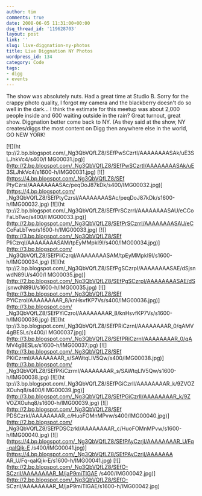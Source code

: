 ```yaml
---
author: tim
comments: true
date: 2008-06-05 11:31:00+00:00
dsq_thread_id: '119628703'
layout: post
link: ''
slug: live-diggnation-ny-photos
title: Live Diggnation NY Photos
wordpress_id: 134
category: Code
tags:
- digg
- events
---
```


The show was absolutely nuts. Had a great time at Studio B. Sorry for the
crappy photo quality, I forgot my camera and the blackberry doesn't do so well
in the dark... I think the estimate for this meetup was about 2,000 people
inside and 600 waiting outside in the rain? Great turnout, great show.
Diggnation better come back to NY. (As they said at the show, NY creates/diggs
the most content on Digg then anywhere else in the world, GO NEW YORK! 

[![](ht
tp://2.bp.blogspot.com/_Ng3QbVQfLZ8/SEfPwSCzrtI/AAAAAAAASAk/uE3SLJhkVc4/s400/I
MG00031.jpg)](http://2.bp.blogspot.com/_Ng3QbVQfLZ8/SEfPwSCzrtI/AAAAAAAASAk/uE
3SLJhkVc4/s1600-h/IMG00031.jpg) [![](https://4.bp.blogspot.com/_Ng3QbVQfLZ8/SEf
PtyCzrsI/AAAAAAAASAc/peqDoJ87kDk/s400/IMG00032.jpg)](https://4.bp.blogspot.com/
_Ng3QbVQfLZ8/SEfPtyCzrsI/AAAAAAAASAc/peqDoJ87kDk/s1600-h/IMG00032.jpg) [![](ht
tp://2.bp.blogspot.com/_Ng3QbVQfLZ8/SEfPrSCzrrI/AAAAAAAASAU/eCCoFaLbTwo/s400/I
MG00033.jpg)](http://2.bp.blogspot.com/_Ng3QbVQfLZ8/SEfPrSCzrrI/AAAAAAAASAU/eC
CoFaLbTwo/s1600-h/IMG00033.jpg) [![](http://3.bp.blogspot.com/_Ng3QbVQfLZ8/SEf
PliCzrqI/AAAAAAAASAM/tpEyMMpkI9I/s400/IMG00034.jpg)](http://3.bp.blogspot.com/
_Ng3QbVQfLZ8/SEfPliCzrqI/AAAAAAAASAM/tpEyMMpkI9I/s1600-h/IMG00034.jpg) [![](ht
tp://2.bp.blogspot.com/_Ng3QbVQfLZ8/SEfPgSCzrpI/AAAAAAAASAE/dSjsnwdN89U/s400/I
MG00035.jpg)](http://2.bp.blogspot.com/_Ng3QbVQfLZ8/SEfPgSCzrpI/AAAAAAAASAE/dS
jsnwdN89U/s1600-h/IMG00035.jpg) [![](http://3.bp.blogspot.com/_Ng3QbVQfLZ8/SEf
PYiCzroI/AAAAAAAAR_8/knHsvfKP7Vs/s400/IMG00036.jpg)](http://3.bp.blogspot.com/
_Ng3QbVQfLZ8/SEfPYiCzroI/AAAAAAAAR_8/knHsvfKP7Vs/s1600-h/IMG00036.jpg) [![](ht
tp://3.bp.blogspot.com/_Ng3QbVQfLZ8/SEfPRiCzrnI/AAAAAAAAR_0/qAMV4gBESLs/s400/I
MG00037.jpg)](http://3.bp.blogspot.com/_Ng3QbVQfLZ8/SEfPRiCzrnI/AAAAAAAAR_0/qA
MV4gBESLs/s1600-h/IMG00037.jpg) [![](http://3.bp.blogspot.com/_Ng3QbVQfLZ8/SEf
PKiCzrmI/AAAAAAAAR_s/SAWtqLlV5Qw/s400/IMG00038.jpg)](http://3.bp.blogspot.com/
_Ng3QbVQfLZ8/SEfPKiCzrmI/AAAAAAAAR_s/SAWtqLlV5Qw/s1600-h/IMG00038.jpg) [![](ht
tp://3.bp.blogspot.com/_Ng3QbVQfLZ8/SEfPGiCzrlI/AAAAAAAAR_k/9ZVOZXOuhq8/s400/I
MG00039.jpg)](http://3.bp.blogspot.com/_Ng3QbVQfLZ8/SEfPGiCzrlI/AAAAAAAAR_k/9Z
VOZXOuhq8/s1600-h/IMG00039.jpg) [![](http://2.bp.blogspot.com/_Ng3QbVQfLZ8/SEf
PDSCzrkI/AAAAAAAAR_c/HuoFOMnMPvw/s400/IMG00040.jpg)](http://2.bp.blogspot.com/
_Ng3QbVQfLZ8/SEfPDSCzrkI/AAAAAAAAR_c/HuoFOMnMPvw/s1600-h/IMG00040.jpg)
[![](https://4.bp.blogspot.com/_Ng3QbVQfLZ8/SEfPAyCzrjI/AAAAAAAAR_U/Fq-qaIQjk-E
/s400/IMG00041.jpg)](https://4.bp.blogspot.com/_Ng3QbVQfLZ8/SEfPAyCzrjI/AAAAAAA
AR_U/Fq-qaIQjk-E/s1600-h/IMG00041.jpg)
[![](http://2.bp.blogspot.com/_Ng3QbVQfLZ8/SEfO-SCzriI/AAAAAAAAR_M/jaP9miTIGAE
/s400/IMG00042.jpg)](http://2.bp.blogspot.com/_Ng3QbVQfLZ8/SEfO-
SCzriI/AAAAAAAAR_M/jaP9miTIGAE/s1600-h/IMG00042.jpg)
